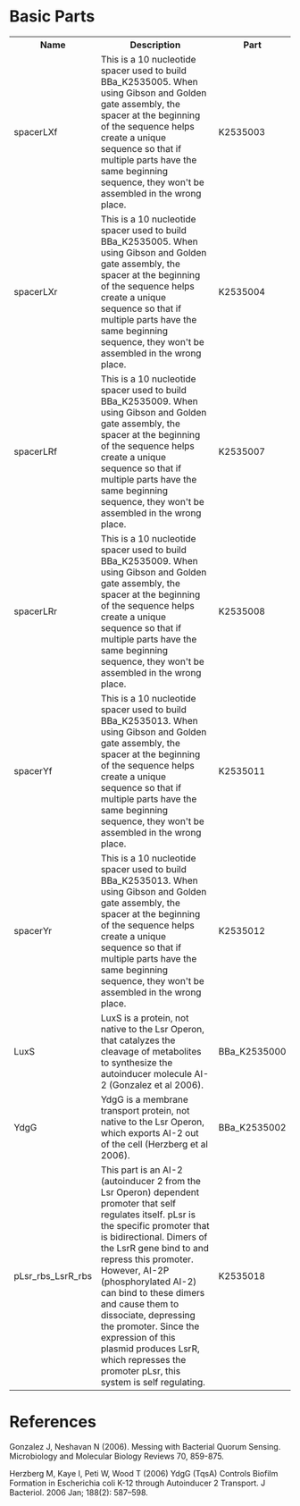 # Basic Parts 

<table style="width:100%" id="parts">
	<tr>
		<th>Name</th>
		<th>Description</th> 
		<th>Part</th>
	</tr>
	<tr>
		<td>spacerLXf</td>
		<td>This is a 10 nucleotide spacer used to build BBa_K2535005. When using Gibson and Golden gate assembly, the spacer at the beginning of the sequence helps create a unique sequence so that if multiple parts have the same beginning sequence, they won't be assembled in the wrong place. </td>
		<td> K2535003</td>
	</tr>
	<tr>
		<td>spacerLXr </td>
		<td>This is a 10 nucleotide spacer used to build BBa_K2535005. When using Gibson and Golden gate assembly, the spacer at the beginning of the sequence helps create a unique sequence so that if multiple parts have the same beginning sequence, they won't be assembled in the wrong place. </td>
		<td>K2535004</td>
	</tr>
	<tr>
		<td>spacerLRf </td>
		<td>This is a 10 nucleotide spacer used to build BBa_K2535009. When using Gibson and Golden gate assembly, the spacer at the beginning of the sequence helps create a unique sequence so that if multiple parts have the same beginning sequence, they won't be assembled in the wrong place. </td>
		<td>K2535007</td>
	</tr>
	<tr>
		<td>spacerLRr </td>
		<td>This is a 10 nucleotide spacer used to build BBa_K2535009. When using Gibson and Golden gate assembly, the spacer at the beginning of the sequence helps create a unique sequence so that if multiple parts have the same beginning sequence, they won't be assembled in the wrong place.</td>
		<td>K2535008 </td>
	</tr>
	<tr>
		<td>spacerYf </td>
		<td>This is a 10 nucleotide spacer used to build BBa_K2535013. When using Gibson and Golden gate assembly, the spacer at the beginning of the sequence helps create a unique sequence so that if multiple parts have the same beginning sequence, they won't be assembled in the wrong place.</td>
		<td> K2535011</td>
	</tr>
	<tr>
		<td>spacerYr</td>
		<td>This is a 10 nucleotide spacer used to build BBa_K2535013. When using Gibson and Golden gate assembly, the spacer at the beginning of the sequence helps create a unique sequence so that if multiple parts have the same beginning sequence, they won't be assembled in the wrong place.</td>
		<td>K2535012</td>
	</tr>
	<tr>
		<td>LuxS</td>
		<td>LuxS is a protein, not native to the Lsr Operon, that catalyzes the cleavage of metabolites to synthesize the autoinducer molecule AI-2 (Gonzalez et al 2006).</td>
		<td>BBa_K2535000</td>
	</tr>
	<tr>
		<td>YdgG </td>
		<td> YdgG is a membrane transport protein, not native to the Lsr Operon, which exports AI-2 out of the cell (Herzberg et al 2006).</td>
		<td> BBa_K2535002</td>
	</tr>
	<tr>
		<td>pLsr_rbs_LsrR_rbs </td>
		<td>This part is an AI-2 (autoinducer 2 from the Lsr Operon) dependent promoter that self regulates itself. pLsr is the specific promoter that is bidirectional. Dimers of the LsrR gene bind to and repress this promoter. However, AI-2P (phosphorylated AI-2) can bind to these dimers and cause them to dissociate, depressing the promoter.  Since the expression of this plasmid produces LsrR, which represses the promoter pLsr, this system is self regulating. </td>
		<td>K2535018</td>
	</tr>
</table>

# References 
Gonzalez J, Neshavan N (2006). Messing with Bacterial Quorum Sensing. Microbiology and Molecular Biology
Reviews 70, 859-875.   


Herzberg M, Kaye I, Peti W, Wood T (2006) YdgG (TqsA) Controls Biofilm Formation in Escherichia
coli K-12 through Autoinducer 2 Transport. J Bacteriol. 2006 Jan; 188(2): 587–598.      
 

